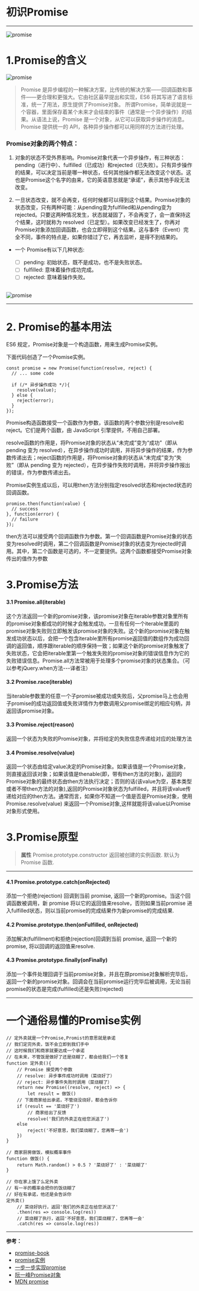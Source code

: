 
# 初识Promise
---
![promise](https://raw.githubusercontent.com/dcpnonstop/blogpic/master/promise.jpg)
# 1.Promise的含义
![promise](https://raw.githubusercontent.com/dcpnonstop/blogpic/master/promises.png)
> Promise 是异步编程的一种解决方案，比传统的解决方案——回调函数和事件——更合理和更强大。它由社区最早提出和实现，ES6 将其写进了语言标准，统一了用法，原生提供了Promise对象。
所谓Promise，简单说就是一个容器，里面保存着某个未来才会结束的事件（通常是一个异步操作）的结果。从语法上说，Promise 是一个对象，从它可以获取异步操作的消息。Promise 提供统一的 API，各种异步操作都可以用同样的方法进行处理。
###  Promise对象的两个特点：
 1.  对象的状态不受外界影响。Promise对象代表一个异步操作，有三种状态：pending（进行中）、fulfilled（已成功）和rejected（已失败）。只有异步操作的结果，可以决定当前是哪一种状态，任何其他操作都无法改变这个状态。这也是Promise这个名字的由来，它的英语意思就是“承诺”，表示其他手段无法改变。

2. 一旦状态改变，就不会再变，任何时候都可以得到这个结果。Promise对象的状态改变，只有两种可能：从pending变为fulfilled和从pending变为rejected。只要这两种情况发生，状态就凝固了，不会再变了，会一直保持这个结果，这时就称为 resolved（已定型）。如果改变已经发生了，你再对Promise对象添加回调函数，也会立即得到这个结果。这与事件（Event）完全不同，事件的特点是，如果你错过了它，再去监听，是得不到结果的。
	

 - 一个 Promise有以下几种状态:  

	- [ ]  pending: 初始状态，既不是成功，也不是失败状态。
	- [ ]   fulfilled: 意味着操作成功完成。
 	- [ ]   rejected: 意味着操作失败。
	<br>
![promise](https://raw.githubusercontent.com/dcpnonstop/blogpic/master/promise-states.png)

---

# 2. Promise的基本用法

ES6 规定，Promise对象是一个构造函数，用来生成Promise实例。

下面代码创造了一个Promise实例。

```
const promise = new Promise(function(resolve, reject) {
  // ... some code

  if (/* 异步操作成功 */){
    resolve(value);
  } else {
    reject(error);
  }
});
```
Promise构造函数接受一个函数作为参数，该函数的两个参数分别是resolve和reject。它们是两个函数，由 JavaScript 引擎提供，不用自己部署。

resolve函数的作用是，将Promise对象的状态从“未完成”变为“成功”（即从 pending 变为 resolved），在异步操作成功时调用，并将异步操作的结果，作为参数传递出去；reject函数的作用是，将Promise对象的状态从“未完成”变为“失败”（即从 pending 变为 rejected），在异步操作失败时调用，并将异步操作报出的错误，作为参数传递出去。

Promise实例生成以后，可以用then方法分别指定resolved状态和rejected状态的回调函数。

```
promise.then(function(value) {
  // success
}, function(error) {
  // failure
});
```

then方法可以接受两个回调函数作为参数。第一个回调函数是Promise对象的状态变为resolved时调用，第二个回调函数是Promise对象的状态变为rejected时调用。其中，第二个函数是可选的，不一定要提供。这两个函数都接受Promise对象传出的值作为参数
# 3.Promise方法
 #### 3.1 Promise.all(iterable)
这个方法返回一个新的promise对象，该promise对象在iterable参数对象里所有的promise对象都成功的时候才会触发成功，一旦有任何一个iterable里面的promise对象失败则立即触发该promise对象的失败。这个新的promise对象在触发成功状态以后，会把一个包含iterable里所有promise返回值的数组作为成功回调的返回值，顺序跟iterable的顺序保持一致；如果这个新的promise对象触发了失败状态，它会把iterable里第一个触发失败的promise对象的错误信息作为它的失败错误信息。Promise.all方法常被用于处理多个promise对象的状态集合。（可以参考jQuery.when方法---译者注）
 #### 3.2  Promise.race(iterable)
当iterable参数里的任意一个子promise被成功或失败后，父promise马上也会用子promise的成功返回值或失败详情作为参数调用父promise绑定的相应句柄，并返回该promise对象。
 #### 3.3 Promise.reject(reason)
返回一个状态为失败的Promise对象，并将给定的失败信息传递给对应的处理方法
 #### 3.4 Promise.resolve(value)
返回一个状态由给定value决定的Promise对象。如果该值是一个Promise对象，则直接返回该对象；如果该值是thenable(即，带有then方法的对象)，返回的Promise对象的最终状态由then方法执行决定；否则的话(该value为空，基本类型或者不带then方法的对象),返回的Promise对象状态为fulfilled，并且将该value传递给对应的then方法。通常而言，如果你不知道一个值是否是Promise对象，使用Promise.resolve(value) 来返回一个Promise对象,这样就能将该value以Promise对象形式使用。

# 3.Promise原型

> **属性**
Promise.prototype.constructor
返回被创建的实例函数.  默认为 Promise 函数.
---
 #### 4.1 Promise.prototype.catch(onRejected)
添加一个拒绝(rejection) 回调到当前 promise, 返回一个新的promise。当这个回调函数被调用，新 promise 将以它的返回值来resolve，否则如果当前promise 进入fulfilled状态，则以当前promise的完成结果作为新promise的完成结果.
 #### 4.2 Promise.prototype.then(onFulfilled, onRejected)
添加解决(fulfillment)和拒绝(rejection)回调到当前 promise, 返回一个新的 promise, 将以回调的返回值来resolve.
 #### 4.3 Promise.prototype.finally(onFinally)
添加一个事件处理回调于当前promise对象，并且在原promise对象解析完毕后，返回一个新的promise对象。回调会在当前promise运行完毕后被调用，无论当前promise的状态是完成(fulfilled)还是失败(rejected)

---
# 一个通俗易懂的Promise实例
```
// 定外卖就是一个Promise,Promist的意思就是承诺
// 我们定完外卖，饭不会立即到我们手中
// 这时候我们和商家就要达成一个承诺
// 在未来，不管饭是做好了还是烧糊了，都会给我们一个答复
function 定外卖(){
    // Promise 接受两个参数
    // resolve: 异步事件成功时调用（菜烧好了）
    // reject: 异步事件失败时调用（菜烧糊了）
    return new Promise((resolve, reject) => {
        let result = 做饭()
	// 下面商家给出承诺，不管烧没烧好，都会告诉你
	if (result == '菜烧好了') 
	    // 商家给出了反馈
	    resolve('我们的外卖正在给您派送了')
	else 
	    reject('不好意思，我们菜烧糊了，您再等一会')
	})
}

// 商家厨房做饭，模拟概率事件
function 做饭() {
    return Math.random() > 0.5 ? '菜烧好了' : '菜烧糊了'
}

// 你在家上饿了么定外卖
// 有一半的概率会把你的饭烧糊了
// 好在有承诺，他还是会告诉你
定外卖()
    // 菜烧好执行，返回'我们的外卖正在给您派送了'
    .then(res => console.log(res))
    // 菜烧糊了执行，返回'不好意思，我们菜烧糊了，您再等一会'
    .catch(res => console.log(res))
```

---
**参考：**

 - [promise-book](https://github.com/dcpnonstop/blogpic/blob/master/javascript-promise-book.pdf)
- [promise实例](https://zhuanlan.zhihu.com/p/29632791)
- [一步一步实现promise](https://github.com/xieranmaya/blog/issues/3)
- [阮一峰Promise对象](http://es6.ruanyifeng.com/#docs/promise)
- [MDN promise](https://developer.mozilla.org/zh-CN/docs/Web/JavaScript/Reference/Global_Objects/Promise)
